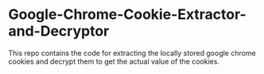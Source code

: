 # Google-Chrome-Cookie-Extractor-and-Decryptor
This repo contains the code for extracting the locally stored google chrome cookies and decrypt them to get the actual value of the cookies.

